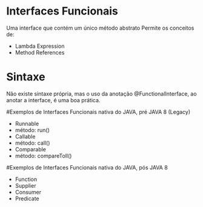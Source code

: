 # Interfaces Funcionais
Uma interface que contém um único método abstrato
Permite os conceitos de:
- Lambda Expression
- Method References


# Sintaxe
Não existe sintaxe própria, mas o uso da anotação @FunctionalInterface, ao anotar a interface, é uma boa prática.


#Exemplos de Interfaces Funcionais nativa do JAVA, pré JAVA 8 (Legacy)
- Runnable
 - método: run()
- Callable
 - método: call()
- Comparable
 - método: compareToll()
 
#Exemplos de Interfaces Funcionais nativa do JAVA, pós JAVA 8
- Function
- Supplier
- Consumer
- Predicate